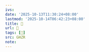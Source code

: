 ```yaml
---
ivs:
date: '2025-10-13T11:30:24+08:00'
lastmod: '2025-10-14T06:42:23+08:00'
title: 󰥩
url: 󰥩
tags: [𥊏]
src: GHZR
note:
---
```

